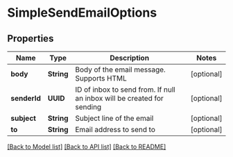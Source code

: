 # SimpleSendEmailOptions

## Properties
Name | Type | Description | Notes
------------ | ------------- | ------------- | -------------
**body** | **String** | Body of the email message. Supports HTML | [optional] 
**senderId** | **UUID** | ID of inbox to send from. If null an inbox will be created for sending | [optional] 
**subject** | **String** | Subject line of the email | [optional] 
**to** | **String** | Email address to send to | [optional] 

[[Back to Model list]](../README.md#documentation-for-models) [[Back to API list]](../README.md#documentation-for-api-endpoints) [[Back to README]](../README.md)


